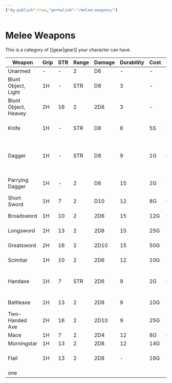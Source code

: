 ```yaml
---
{"dg-publish":true,"permalink":"/melee-weapons/"}
---
```


# Melee Weapons
This is a category of [[gear\|gear]] your character can have.

| Weapon               | Grip | STR | Range | Damage | Durability | Cost | Supply | Features                                  |
| -------------------- | ---- | --- | ----- | ------ | ---------- | ---- | ------ | ----------------------------------------- |
| Unarmed              | -    | -   | 2     | D6     | -          | -    | -      | Bludgeoning                               |
| Blunt Object, Light  | 1H   | -   | STR   | D8     | 3          | -    | -      | Bludgeoning, can be thrown                |
| Blunt Object, Heavey | 2H   | 16  | 2     | 2D8    | 3          | -    | -      | Bludgeoning                               |
| Knife                | 1H   | -   | STR   | D8     | 6          | 5S   | C      | Subtle, Piercing, can be thrown           |
| Dagger               | 1H   | -   | STR   | D8     | 9          | 1G   | C      | Subtle, Piercing, Slashing, can be thrown |
| Parrying Dagger      | 1H   | -   | 2     | D6     | 15         | 2G   | U      | Subtle, Piercing, Slashing                |
| Short Sword          | 1H   | 7   | 2     | D10    | 12         | 8G   | C      | Piercing, Slashing                        |
| Broadsword           | 1H   | 10  | 2     | 2D6    | 15         | 12G  | C      | Piercing, Slashing                        |
| Longsword            | 1H   | 13  | 2     | 2D8    | 15         | 25G  | U      | Piercing, Slashing                        |
| Greatsword           | 2H   | 16  | 2     | 2D10   | 15         | 50G  | R      | Piercing, Slashing                        |
| Scimitar             | 1H   | 10  | 2     | 2D6    | 12         | 10G  | U      | Toppling, Slashing                        |
| Handaxe              | 1H   | 7   | STR   | 2D6    | 9          | 2G   | C      | Toppling, Slashing, can be thrown         |
| Battleaxe            | 1H   | 13  | 2     | 2D8    | 9          | 10G  | U      | Toppling, Slashing                        |
| Two-Handed Axe       | 2H   | 16  | 2     | 2D10   | 9          | 25G  | U      | Toppling, Slashing                        |
| Mace                 | 1H   | 7   | 2     | 2D4    | 12         | 8G   | C      | Bludgeoning                               |
| Morningstar          | 1H   | 13  | 2     | 2D8    | 12         | 14G  | U      | Piercing                                  |
| Flail                | 1H   | 13  | 2     | 2D8    | -          | 16G  | U      | Bludgeoning, Toppling, cannot parry       |
| one                  |      |     |       |        |            |      |        |                                           |
